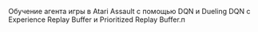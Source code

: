 Обучение агента игры в Atari Assault с помощью DQN и Dueling DQN с Experience Replay Buffer и Prioritized Replay Buffer.п